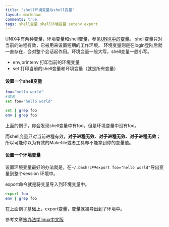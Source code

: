 ```yaml
---
title: "shell环境变量与shell变量"
layout: markdown
comments: true
tags: shell变量 shell环境变量 setenv export
---
```


UNIX中有两种变量，环境变量和shell变量，参见[UNIX中的变量](http://www.ee.surrey.ac.uk/Teaching/Unix/unix8.html)。 shell变量只对当前的进程有效，它被用来设置短期的工作环境。 环境变量则是在login登陆后就一直存在，会对整个会话起作用。环境变量一般大写，shell变量一般小写。

- env,printenv 打印当前的环境变量
- set 打印当前的shell变量和环境变量（就是所有变量）


#### 设置一个shell变量
```bash
foo="hello world"
#或者
set foo="hello world"

set | grep foo
env | grep foo
```
上面的例子，你会发现shell变量中有foo，但是环境变量中没有foo。

而shell变量只对当前进程有效，__对子进程无效、对子进程无效、对子进程无效__；所以可能你以为有效的Makefile或者工具却不能拿到你的变量值。

#### 设置一个环境变量

设置环境变量最好的办法就是，在`~/.bashrc`中`export foo="hello world"`导出变量到整个session 环境中。

export命令就是将变量导入到环境变量中。

```bash
export foo
env | grep foo
```
在上面例子基础上，export变量，变量就被导出到了环境中。

参考文章[笨办法学linux中文版](https://wizardforcel.gitbooks.io/llthw/content/ex5.html)
